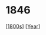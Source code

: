 # 1846

[[1800s]] [[Year]]

[//begin]: # "Autogenerated link references for markdown compatibility"
[1800s]: 1800s "1800s"
[year]: year "Year"
[//end]: # "Autogenerated link references"